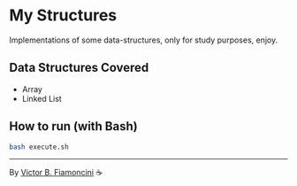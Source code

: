 # My Structures

Implementations of some data-structures, only for study purposes, enjoy.

## Data Structures Covered

- Array
- Linked List

## How to run (with Bash)

```bash
bash execute.sh
```

----------
By [Victor B. Fiamoncini](https://github.com/Victor-Fiamoncini) ☕️
